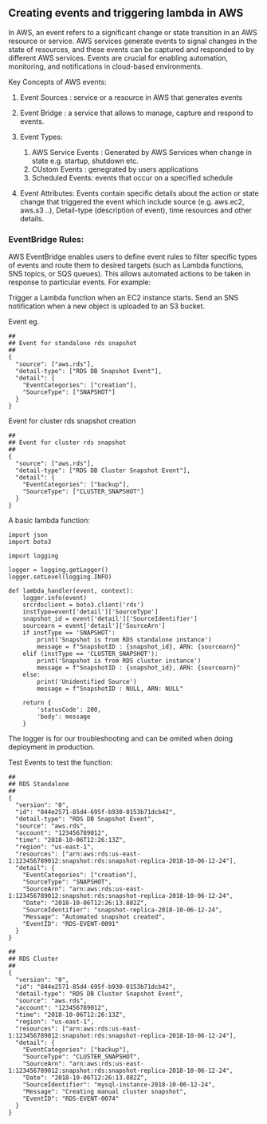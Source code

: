 ## Creating events and triggering lambda in AWS

In AWS, an event refers to a significant change or state transition in an AWS resource or service. AWS services generate events to signal changes in the state of resources, and these events can be captured and responded to by different AWS services. Events are crucial for enabling automation, monitoring, and notifications in cloud-based environments.

Key Concepts of AWS events:
1. Event Sources : service or a resource in AWS that generates events
2. Event Bridge : a service that allows to manage, capture and respond to events.
3. Event Types: 
	1. AWS Service Events : Generated by AWS Services when change in state e.g. startup, shutdown etc.
	1. CUstom Events : genegrated by users applications
	1. Scheduled Events: events that occur on a specified schedule 

4. Event Attributes: Events contain specific details about the action or state change that triggered the event which include source (e.g. aws.ec2, aws.s3 ..), Detail-type (description of event), time resources and other details.

### EventBridge Rules:
AWS EventBridge enables users to define event rules to filter specific types of events and route them to desired targets (such as Lambda functions, SNS topics, or SQS queues). This allows automated actions to be taken in response to particular events. For example:

Trigger a Lambda function when an EC2 instance starts.
Send an SNS notification when a new object is uploaded to an S3 bucket.  


Event eg.
```
##
## Event for standalone rds snapshot
##
{
  "source": ["aws.rds"],
  "detail-type": ["RDS DB Snapshot Event"],
  "detail": {
    "EventCategories": ["creation"],
    "SourceType": ["SNAPSHOT"]
  }
}
```

Event for cluster rds snapshot creation
```
##
## Event for cluster rds snapshot
##
{
  "source": ["aws.rds"],
  "detail-type": ["RDS DB Cluster Snapshot Event"],
  "detail": {
    "EventCategories": ["backup"],
    "SourceType": ["CLUSTER_SNAPSHOT"]
  }
}
```

A basic lambda function:
```
import json
import boto3

import logging

logger = logging.getLogger()
logger.setLevel(logging.INFO)

def lambda_handler(event, context):
    logger.info(event)
    srcrdsclient = boto3.client('rds')
    instType=event['detail']['SourceType']
    snapshot_id = event['detail']['SourceIdentifier'] 
    sourcearn = event['detail']['SourceArn']
    if instType == 'SNAPSHOT':
        print('Snapshot is from RDS standalone instance')
        message = f"SnapshotID : {snapshot_id}, ARN: {sourcearn}"
    elif (instType == 'CLUSTER_SNAPSHOT'):
        print('Snapshot is from RDS cluster instance')
        message = f"SnapshotID : {snapshot_id}, ARN: {sourcearn}"
    else:
        print('Unidentified Source')
        message = f"SnapshotID : NULL, ARN: NULL"

    return {
        'statusCode': 200,
        'body': message
    }
```

The logger is for our troubleshooting and can be omited when doing deployment in production.

Test Events to test the function:
```
##
## RDS Standalone
##
{
  "version": "0",
  "id": "844e2571-85d4-695f-b930-0153b71dcb42",
  "detail-type": "RDS DB Snapshot Event",
  "source": "aws.rds",
  "account": "123456789012",
  "time": "2018-10-06T12:26:13Z",
  "region": "us-east-1",
  "resources": ["arn:aws:rds:us-east-1:123456789012:snapshot:rds:snapshot-replica-2018-10-06-12-24"],
  "detail": {
    "EventCategories": ["creation"],
    "SourceType": "SNAPSHOT",
    "SourceArn": "arn:aws:rds:us-east-1:123456789012:snapshot:rds:snapshot-replica-2018-10-06-12-24",
    "Date": "2018-10-06T12:26:13.882Z",
    "SourceIdentifier": "snapshot-replica-2018-10-06-12-24",
    "Message": "Automated snapshot created",
    "EventID": "RDS-EVENT-0091"
  }
}

##
## RDS Cluster
##
{
  "version": "0",
  "id": "844e2571-85d4-695f-b930-0153b71dcb42",
  "detail-type": "RDS DB Cluster Snapshot Event",
  "source": "aws.rds",
  "account": "123456789012",
  "time": "2018-10-06T12:26:13Z",
  "region": "us-east-1",
  "resources": ["arn:aws:rds:us-east-1:123456789012:snapshot:rds:snapshot-replica-2018-10-06-12-24"],
  "detail": {
    "EventCategories": ["backup"],
    "SourceType": "CLUSTER_SNAPSHOT",
    "SourceArn": "arn:aws:rds:us-east-1:123456789012:snapshot:rds:snapshot-replica-2018-10-06-12-24",
    "Date": "2018-10-06T12:26:13.882Z",
    "SourceIdentifier": "mysql-instance-2018-10-06-12-24",
    "Message": "Creating manual cluster snapshot",
    "EventID": "RDS-EVENT-0074"
  }
}
```
